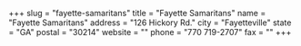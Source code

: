 +++
slug = "fayette-samaritans"
title = "Fayette Samaritans"
name = "Fayette Samaritans"
address = "126 Hickory Rd."
city = "Fayetteville"
state = "GA"
postal = "30214"
website = ""
phone = "770 719-2707"
fax = ""
+++
